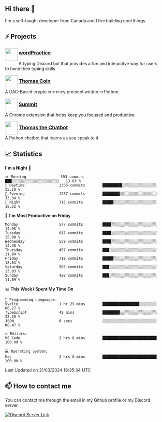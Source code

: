 <h2>Hi there 👋</h2>

<p>I'm a self-taught developer from Canada and I like building cool things.</p>

<h2>⚡ Projects</h2>

<img align="left" src="https://i.imgur.com/BIzs17V.png" width="42" height="42" />
<h3><a target="_blank" href="https://wordpractice.principle.sh/">wordPractice</a></h3>
<p>A typing Discord bot that provides a fun and interactive way for users to hone their typing skills.</p>

<img align="left" src="https://i.imgur.com/4FdQpgN.png" width="42" height="42" />
<h3><a href="https://github.com/principle105/thomas-coin">Thomas Coin</a></h3>
<p>A DAG-Based crypto currency protocol written in Python.</p>

<img align="left" src="https://i.imgur.com/Ly8Atho.png" width="42" height="42" />
<h3><a href="https://summit.sh/">Summit</a></h3>
<p>A Chrome extension that helps keep you focused and productive.</p>

<img align="left" src="https://i.imgur.com/hA9YF2s.png" width="42" height="42" />
<h3><a href="https://github.com/principle105/thomasthechatbot">Thomas the Chatbot</a></h3>
<p>A Python chatbot that learns as you speak to it.</p>

<h2>📈 Statistics</h2>

<!--START_SECTION:waka-->
**I'm a Night 🦉** 

```text
🌞 Morning                503 commits         ███░░░░░░░░░░░░░░░░░░░░░░   13.03 % 
🌆 Daytime                1355 commits        █████████░░░░░░░░░░░░░░░░   35.10 % 
🌃 Evening                1287 commits        ████████░░░░░░░░░░░░░░░░░   33.34 % 
🌙 Night                  715 commits         █████░░░░░░░░░░░░░░░░░░░░   18.52 % 
```
📅 **I'm Most Productive on Friday** 

```text
Monday                   577 commits         ████░░░░░░░░░░░░░░░░░░░░░   14.95 % 
Tuesday                  617 commits         ████░░░░░░░░░░░░░░░░░░░░░   15.98 % 
Wednesday                559 commits         ████░░░░░░░░░░░░░░░░░░░░░   14.48 % 
Thursday                 457 commits         ███░░░░░░░░░░░░░░░░░░░░░░   11.84 % 
Friday                   719 commits         █████░░░░░░░░░░░░░░░░░░░░   18.63 % 
Saturday                 503 commits         ███░░░░░░░░░░░░░░░░░░░░░░   13.03 % 
Sunday                   428 commits         ███░░░░░░░░░░░░░░░░░░░░░░   11.09 % 
```


📊 **This Week I Spent My Time On** 

```text
💬 Programming Languages: 
Svelte                   1 hr 25 mins        █████████████████░░░░░░░░   66.27 % 
TypeScript               42 mins             ████████░░░░░░░░░░░░░░░░░   33.26 % 
JSON                     0 secs              ░░░░░░░░░░░░░░░░░░░░░░░░░   00.47 % 

🔥 Editors: 
VS Code                  2 hrs 8 mins        █████████████████████████   100.00 % 

💻 Operating System: 
Mac                      2 hrs 8 mins        █████████████████████████   100.00 % 
```


 Last Updated on 21/03/2024 18:35:34 UTC
<!--END_SECTION:waka-->

<h2>📫 How to contact me</h2>

You can contact me through the email in my Github profile or my Discord server.

[![Discord Server Link](https://dcbadge.vercel.app/api/server/DHnk46C)](https://discord.gg/DHnk46C)

